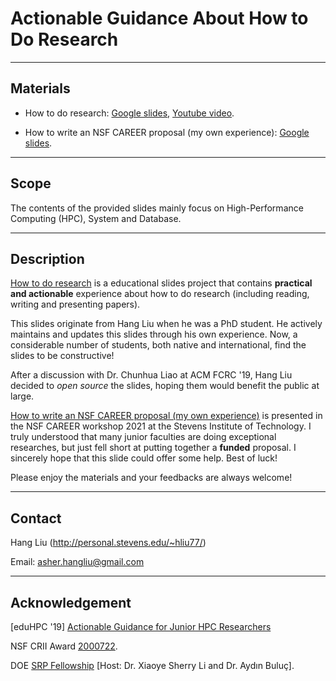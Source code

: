 # Actionable Guidance About How to Do Research

---------
Materials
------------------
- How to do research: [Google slides](https://docs.google.com/presentation/d/1fWNPS5Ts2s13T3GFQIo_6H2LEOT1ZVHy-Pu_tDHHp_A/edit#slide=id.p), [Youtube video](https://www.youtube.com/watch?v=g1cUcJ4DOdI&t=2100s).


- How to write an NSF CAREER proposal (my own experience): [Google slides](https://docs.google.com/presentation/d/1WzOPkXaGoS1THQP68rCCX7fxD2QTmpC5QmAWnirmCWI/edit?usp=sharing).

-----
Scope
------------------
The contents of the provided slides mainly focus on High-Performance Computing (HPC), System and Database.

-------
Description
---------------

[How to do research](https://docs.google.com/presentation/d/1fWNPS5Ts2s13T3GFQIo_6H2LEOT1ZVHy-Pu_tDHHp_A/edit#slide=id.p) is a educational slides project that contains **practical and actionable** experience about how to do research (including reading, writing and presenting papers). 

This slides originate from Hang Liu when he was a PhD student. He actively maintains and updates this slides through his own experience. Now, a considerable number of students, both native and international, find the slides to be constructive! 

After a discussion with Dr. Chunhua Liao at ACM FCRC '19, Hang Liu decided to *open source* the slides, hoping them would benefit the public at large.


[How to write an NSF CAREER proposal (my own experience)](https://docs.google.com/presentation/d/1WzOPkXaGoS1THQP68rCCX7fxD2QTmpC5QmAWnirmCWI/edit?usp=sharing) is presented in the NSF CAREER workshop 2021 at the Stevens Institute of Technology. I truly understood that many junior faculties are doing exceptional researches, but just fell short at putting together a **funded** proposal. I sincerely hope that this slide could offer some help. Best of luck!

Please enjoy the materials and your feedbacks are always welcome!


------
Contact
------------
Hang Liu (http://personal.stevens.edu/~hliu77/)

Email: asher.hangliu@gmail.com


-----
Acknowledgement
-------------
[eduHPC '19] [Actionable Guidance for Junior HPC Researchers](http://personal.stevens.edu/~hliu77/docs/eduhpc19.pdf)

NSF CRII Award [2000722](https://www.nsf.gov/awardsearch/showAward?AWD_ID=2000722&HistoricalAwards=false).

DOE [SRP Fellowship](https://www.energy.gov/) [Host: Dr. Xiaoye Sherry Li and Dr. Aydın Buluç].


